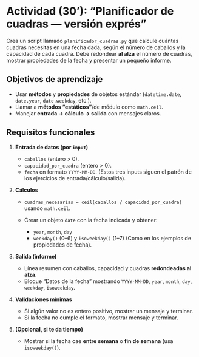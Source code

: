 # Actividad (30’): “Planificador de cuadras — versión exprés”

Crea un script llamado `planificador_cuadras.py` que calcule cuántas cuadras necesitas en una fecha dada, según el número de caballos y la capacidad de cada cuadra. Debe redondear **al alza** el número de cuadras, mostrar propiedades de la fecha y presentar un pequeño informe.

## Objetivos de aprendizaje

* Usar **métodos** y **propiedades** de objetos estándar (`datetime.date`, `date.year`, `date.weekday`, etc.). 
* Llamar a **métodos “estáticos”**/de módulo como `math.ceil`. 
* Manejar **entrada → cálculo → salida** con mensajes claros. 

## Requisitos funcionales

1. **Entrada de datos (por `input`)**

   * `caballos` (entero > 0).
   * `capacidad_por_cuadra` (entero > 0).
   * `fecha` en formato `YYYY-MM-DD`.
     (Estos tres inputs siguen el patrón de los ejercicios de entrada/cálculo/salida). 
2. **Cálculos**

   * `cuadras_necesarias = ceil(caballos / capacidad_por_cuadra)` usando `math.ceil`. 
   * Crear un objeto `date` con la fecha indicada y obtener:

     * `year`, `month`, `day`
     * `weekday()` (0–6) y `isoweekday()` (1–7)
       (Como en los ejemplos de propiedades de fecha). 
3. **Salida (informe)**

   * Línea resumen con caballos, capacidad y cuadras **redondeadas al alza**.
   * Bloque “Datos de la fecha” mostrando `YYYY-MM-DD`, `year`, `month`, `day`, `weekday`, `isoweekday`.
4. **Validaciones mínimas**

   * Si algún valor no es entero positivo, mostrar un mensaje y terminar.
   * Si la fecha no cumple el formato, mostrar mensaje y terminar.
5. **(Opcional, si te da tiempo)**

   * Mostrar si la fecha cae **entre semana** o **fin de semana** (usa `isoweekday()`).

